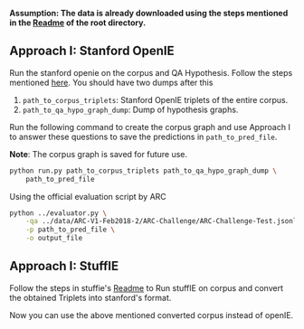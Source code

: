 **Assumption: The data is already downloaded using the steps mentioned in the [Readme](../README.md) of the root directory.**

## Approach I: Stanford OpenIE

Run the stanford openie on the corpus and QA Hypothesis. Follow the steps mentioned [here](stanford/Readme.md). You should have two dumps after this

1. `path_to_corpus_triplets`: Stanford OpenIE triplets of the entire corpus.
2. `path_to_qa_hypo_graph_dump`: Dump of hypothesis graphs.

Run the following command to create the corpus graph and use Approach I to answer these questions to save the predictions in `path_to_pred_file`.

**Note**: The corpus graph is saved for future use.

```bash
python run.py path_to_corpus_triplets path_to_qa_hypo_graph_dump \
    path_to_pred_file
```

Using the official evaluation script by ARC

```bash
python ../evaluator.py \
    -qa ../data/ARC-V1-Feb2018-2/ARC-Challenge/ARC-Challenge-Test.jsonl \
    -p path_to_pred_file \
    -o output_file
```

## Approach I: StuffIE

Follow the steps in stuffie's [Readme](stuffie/Readme.md) to Run stuffIE on corpus and convert the obtained Triplets into stanford's format.

Now you can use the above mentioned converted corpus instead of openIE.
